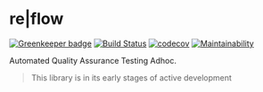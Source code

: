 # re|flow

[![Greenkeeper badge](https://badges.greenkeeper.io/Bamieh/re-flow.svg)](https://greenkeeper.io/)
[![Build Status](https://travis-ci.org/Bamieh/re-flow.svg?branch=master)](https://travis-ci.org/Bamieh/re-flow)
[![codecov](https://codecov.io/gh/Bamieh/re-flow/branch/master/graph/badge.svg)](https://codecov.io/gh/Bamieh/re-flow)
[![Maintainability](https://api.codeclimate.com/v1/badges/54471eb544c5e9b5ad4c/maintainability)](https://codeclimate.com/github/Bamieh/re-flow/maintainability)

Automated Quality Assurance Testing Adhoc.

>  This library is in its early stages of active development
